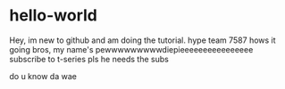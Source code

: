 # hello-world
Hey, im new to github and am doing the tutorial. hype team 7587
hows it going bros, my name's pewwwwwwwwwdiepieeeeeeeeeeeeeeee
subscribe to t-series pls he needs the subs

do u know da wae
